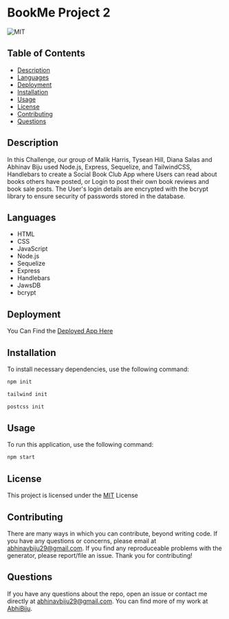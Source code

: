 # BookMe Project 2

![MIT](https://img.shields.io/badge/License-MIT-blue.svg)

## Table of Contents

- [Description](#description)
- [Languages](#languages)
- [Deployment](#deployment)
- [Installation](#installation)
- [Usage](#usage)
- [License](#license)
- [Contributing](#contributing)
- [Questions](#questions)

## Description

In this Challenge, our group of Malik Harris, Tysean Hill, Diana Salas and Abhinav Biju used Node.js, Express, Sequelize, and TailwindCSS, Handlebars to create a Social Book Club App where Users can read about books others have posted, or Login to post their own book reviews and book sale posts. The User's login details are encrypted with the bcrypt library to ensure security of passwords stored in the database.

## Languages

- HTML
- CSS
- JavaScript
- Node.js
- Sequelize
- Express
- Handlebars
- JawsDB
- bcrypt

## Deployment

You Can Find the [Deployed App Here](https://book-me-site.herokuapp.com/)

## Installation

To install necessary dependencies, use the following command:

```md
npm init

tailwind init

postcss init
```

## Usage

To run this application, use the following command:

```md
npm start
```

## License

This project is licensed under the [MIT](https://opensource.org/licenses/MIT) License

## Contributing

There are many ways in which you can contribute, beyond writing code. If you have any questions or concerns, please email at abhinavbiju29@gmail.com. If you find any reproduceable problems with the generator, please report/file an issue. Thank you for contributing!

## Questions

If you have any questions about the repo, open an issue or contact me directly at abhinavbiju29@gmail.com. You can find more of my work at [AbhiBiju](https://github.com/AbhiBiju).
